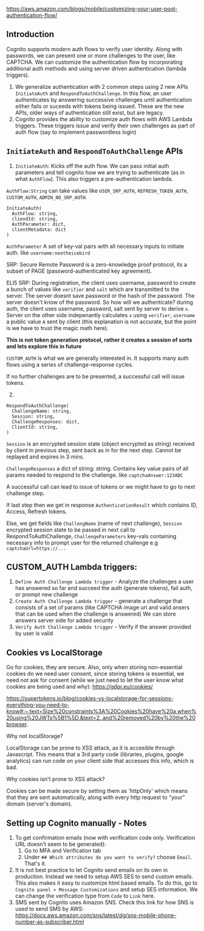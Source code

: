 https://aws.amazon.com/blogs/mobile/customizing-your-user-pool-authentication-flow/

## Introduction

Cognito supports modern auth flows to verify user identity. Along with passwords, we can present one or more challenges to the user, like CAPTCHA. We can customize the authentication flow by incorporating additional auth methods and using server driven authentication (lambda triggers).

1. We generalize authentication with 2 common steps using 2 new APIs `InitiateAuth` and `RespondToAuthChallenge`. In this flow, an user authenticates by answering successive challenges until authentication either fails or suceeds with tokens being issued. These are the new APIs, older ways of authentication still exist, but are legacy.
2. Cognito provides the ability to customize auth flows with AWS Lambda triggers. These triggers issue and verify their own challenges as part of auth flow (say to implement passwordless login)

## `InitiateAuth` and `RespondToAuthChallenge` APIs

1. `InitiateAuth`: Kicks off the auth flow. We can pass initial auth parameters and tell cognito how we are trying to authenticate (as in what `AuthFlow`). This also triggers a pre-authentication lambda.

`AuthFlow:String`  can take values like `USER_SRP_AUTH`, `REFRESH_TOKEN_AUTH`,` CUSTOM_AUTH`, `ADMIN_NO_SRP_AUTH`. 

```
InitiateAuth(
  AuthFlow: string,
  cliendId: string,
  AuthParameter: dict,
  clientMetadata: dict
)
```

`AuthParameter` A set of key-val pairs with all necessary inputs to initiate auth. like `username:neotheicebird`

SRP: Secure Remote Password is a zero-knowledge proof protocol, its a subset of PAGE (password-authenticated key agreement).

ELI5 SRP: During registration, the client uses username, password to create a bunch of values like `verifier` and `salt` which are transmitted to the server. The server doesnt save password or the hash of the password. The server doesn't know of the password. So how will we authenticate? during auth, the client uses username, password, salt sent by server to derive `x`. Server on the other side indepenantly calculates `x` using `verifier`, `username` a public value `A` sent by client (this explanation is not accurate, but the point is we have to trust the magic math here).

**This is not token generation protocol, rather it creates a session of sorts and lets explore this in future**

`CUSTOM_AUTH` is what we are generally interested in. It supports many auth flows using a series of challenge-response cycles.

If no further challenges are to be presented, a successful call will issue tokens. 

2. 
```
RespondToAuthChallenge(
  ChallengeName: string,
  Session: string,
  ChallengeResponses: dict,
  ClientId: string,
)
```

`Session` is an encrypted session state (object encrypted as string) received by client in previous step, sent back as in for the next step. Cannot be replayed and expires in 3 mins.

`ChallengeResponses` a dict of string: string. Contains key value pairs of all params needed to respond to the challenge. like `captchaAnswer:123ABC`

A successful call can lead to issue of tokens or we might have to go to next challenge step.

If last step then we get in response `AuthenticationResult` which contains ID, Access, Refresh tokens.

Else, we get fields like `ChallengName` (name of next challenge), `Session` encrypted session state to be passed in next call to RespondToAuthChallenge, `ChallengeParameters` key-vals containing necessary info to prompt user for the returned challenge e.g `captchaUrl=https://...`


## CUSTOM_AUTH Lambda triggers:

1. `Define Auth Challenge Lambda trigger` - Analyze the challenges a user has answered so far and succeed the auth (generate tokens), fail auth, or prompt new challenge
2. `Create Auth Challenge Lambda trigger` - generate a challenge that consists of a set of params (like CAPTCHA image url and valid ansers that can be used when the challenge is answered) We can store answers server side for added security
3. `Verify Auth Challenge Lambda trigger` - Verify if the answer provided by user is valid


## Cookies vs LocalStorage

Go for cookies, they are secure. Also, only when storing non-essential cookies do we need user consent, since storing tokens is essential, we need not ask for consent (while we just need to let the user know what cookies are being used and why): https://gdpr.eu/cookies/

https://supertokens.io/blog/cookies-vs-localstorage-for-sessions-everything-you-need-to-know#:~:text=Size%20constraints%3A%20Cookies%20have%20a,when%20using%20JWTs%5B1%5D.&text=2.,and%20removed%20by%20the%20browser.

Why not localStorage?

LocalStorage can be prone to XSS attack, as it is accesible through Javascript. This means that a 3rd party code (libraries, plugins, google analytics) can run code on your client side that accesses this info, which is bad.

Why cookies isn't prone to XSS attack?

Cookies can be made secure by setting them as 'httpOnly' which means that they are sent automatically, along with every http request to "your" domain (server's domain). 



## Setting up Cognito manually - Notes

1. To get confirmation emails (now with verification code only. Verification URL doesn't seem to be generated):
	1. Go to MFA and Verification tab
	2. Under `## Which attributes do you want to verify?` choose `Email`. That's it.
2. It is not best practice to let Cognito send emails on its own in production. Instead we need to setup AWS SES to send custom emails. This also makes it easy to customize html based emails. To do this, go to `Cognito panel > Message Customizations` and setup SES information. We can change the verification type from `Code` to `Link` here.
3. SMS sent by Cognito uses Amazon SNS. Check this link for how SNS is used to send SMS by AWS: https://docs.aws.amazon.com/sns/latest/dg/sns-mobile-phone-number-as-subscriber.html

